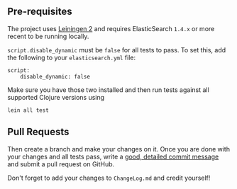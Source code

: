 ## Pre-requisites

The project uses [Leiningen 2](https://leiningen.org) and requires ElasticSearch `1.4.x` or more recent to be running
locally.

`script.disable_dynamic` must be `false` for all tests to pass. To set this, add the following to your `elasticsearch.yml` file:

    script:
        disable_dynamic: false

Make
sure you have those two installed and then run tests against all supported Clojure versions using

    lein all test

## Pull Requests

Then create a branch and make your changes on it. Once you are done with your changes and all
tests pass, write a [good, detailed commit message](http://tbaggery.com/2008/04/19/a-note-about-git-commit-messages.html) and submit a pull request on GitHub.

Don't forget to add your changes to `ChangeLog.md` and credit yourself!

